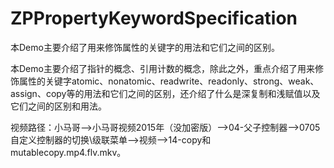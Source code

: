 # ZPPropertyKeywordSpecification
本Demo主要介绍了用来修饰属性的关键字的用法和它们之间的区别。

本Demo主要介绍了指针的概念、引用计数的概念，除此之外，重点介绍了用来修饰属性的关键字atomic、nonatomic、readwrite、readonly、strong、weak、assign、copy等的用法和它们之间的区别，还介绍了什么是深复制和浅赋值以及它们之间的区别和用法。

视频路径：小马哥——>小马哥视频2015年（没加密版）——>04-父子控制器——>0705自定义控制器的切换\级联菜单——>视频——>14-copy和mutablecopy.mp4.flv.mkv。
